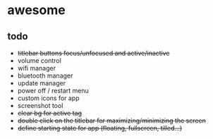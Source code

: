 # awesome

## todo

- ~~titlebar buttons focus/unfocused and active/inactive~~
- volume control
- wifi manager
- bluetooth manager
- update manager
- power off / restart menu
- custom icons for app
- screenshot tool
- ~~clear bg for active tag~~
- ~~double click on the titlebar for maximizing/minimizing the screen~~
- ~~define starting state for app (floating, fullscreen, tilled...)~~
